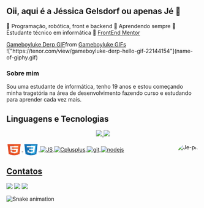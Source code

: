 ## Oii, aqui é a Jéssica Gelsdorf ou apenas Jé 🤍

🎡 Programação, robótica, front e backend 
🌼 Aprendendo sempre 
🦋 Estudante técnico em informática
🍏 <a href="https://www.frontendmentor.io/profile/mejessica">FrontEnd Mentor<a/>
  
<div class="tenor-gif-embed" data-postid="22144154" data-share-method="host" data-aspect-ratio="1.77778" data-width="100%"><a href=>Gameboyluke Derp GIF</a>from <a href="https://tenor.com/search/gameboyluke-gifs">Gameboyluke GIFs</a></div> <script type="text/javascript" async src="https://tenor.com/embed.js"></script>
 !["https://tenor.com/view/gameboyluke-derp-hello-gif-22144154"](name-of-giphy.gif)
  
### Sobre mim
  Sou uma estudante de informática, tenho 19 anos e estou começando minha tragetória na área de desenvolvimento fazendo curso e estudando para aprender cada vez mais. 

   
  ## Linguagens e Tecnologias

 <div align="center">
  <a href="https://github.com/mejessica">
  <img height="160em" src="https://github-readme-stats.vercel.app/api/top-langs/?username=mejessica&layout=compact&langs_count=7&theme=dracula"/>
  <img height="160em" src="https://github-readme-stats.vercel.app/api?username=mejessica&show_icons=true&theme=dracula&include_all_commits=true&count_private=true"/>
</div>  
   
<div style="display: inline_block"><br>
  <img align="center" alt="HTML" height="30" width="40" src="https://raw.githubusercontent.com/devicons/devicon/master/icons/html5/html5-original.svg">
  <img align="center" alt="CSS" height="30" width="40" src="https://raw.githubusercontent.com/devicons/devicon/master/icons/css3/css3-original.svg">
  <img align="center" alt="JS" height="30" width="40" src="https://cdn.jsdelivr.net/gh/devicons/devicon/icons/javascript/javascript-original.svg" />
  <img align="center" alt="Cplusplus" height="30" width="40" src="https://cdn.jsdelivr.net/gh/devicons/devicon/icons/cplusplus/cplusplus-original.svg" />
  <img align="center" alt="git" height="30" width="40" src="https://cdn.jsdelivr.net/gh/devicons/devicon/icons/git/git-original.svg" />
  <img align="center" alt="nodejs" height="30" width="40" src="https://cdn.jsdelivr.net/gh/devicons/devicon/icons/nodejs/nodejs-original.svg" />       
  <img align="right" alt="Je-pic" height="150" style="border-radius:50px;" img src="https://cdn.discordapp.com/attachments/883391380930576414/961027533967613982/download20220306171854.png?width=463&height=463">
</div> 
 
   
  ## Contatos
<div> 

   <a href="https://instagram.com/mejessica_" target="_blank"><img src="https://img.shields.io/badge/-Instagram-%23E4405F?style=for-the-badge&logo=instagram&logoColor=white" target="_blank"></a>
  <a href = "mailto:jegelsdorf@gmail.com"><img src="https://img.shields.io/badge/-Gmail-%23333?style=for-the-badge&logo=gmail&logoColor=white" target="_blank"></a>
  <a href="https://www.linkedin.com/in/jessica-gelsdorf-a0538322b/" target="_blank"><img src="https://img.shields.io/badge/-LinkedIn-%230077B5?style=for-the-badge&logo=linkedin&logoColor=white" target="_blank"></a> 

   ![Snake animation](https://github.com/mejessica/mejessica/blob/output/github-contribution-grid-snake.svg)
 
</div>
